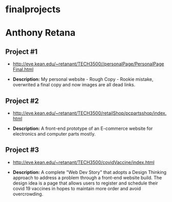 # finalprojects
# Anthony Retana


## Project #1

- http://eve.kean.edu/~retanant/TECH3500//personalPage/PersonalPageFinal.html

- <b>Description:</b>  My personal website - Rough Copy - Rookie mistake, overwrited a final copy and now images are all dead links.


## Project #2

- http://eve.kean.edu/~retanant/TECH3500/retailShop/pcpartsshop/index.html

- <b>Description:</b>  A front-end prototype of an E-commerce website for electronics and computer parts mostly. 


## Project #3

- http://eve.kean.edu/~retanant/TECH3500/covidVaccine/index.html

- <b>Description:</b>  A complete "Web Dev Story" that adopts a Design Thinking approach to address a problem through a front-end website build. The design idea is a page that allows users to register and schedule their covid 19 vaccines in hopes to maintain more order and avoid overcrowding.


